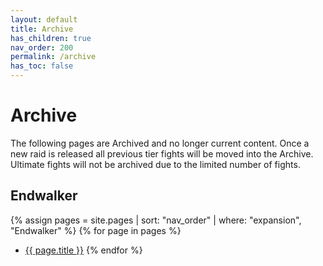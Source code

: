 ```yaml
---
layout: default
title: Archive
has_children: true
nav_order: 200
permalink: /archive
has_toc: false
---
```


# Archive

The following pages are Archived and no longer current content. Once a new raid is released all previous tier fights will be moved into the Archive. Ultimate fights will not be archived due to the limited number of fights. 

## Endwalker

{% assign pages = site.pages | sort: "nav_order" | where: "expansion", "Endwalker" %}
{% for page in pages %}
- <a href="{{ site.baseurl }}{{ page.permalink }}">{{ page.title }}</a>
{% endfor %}